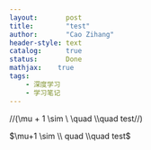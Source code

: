 ```yaml
---
layout:       post
title:        "test"
author:       "Cao Zihang"
header-style: text
catalog:      true
status:		  Done
mathjax: 	true
tags:
    - 深度学习
    - 学习笔记
---
```


//(\mu + 1 \sim \ \quad \\\\quad test//)

$\mu+1 \sim \\ quad \\quad test$
